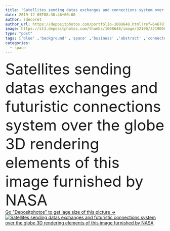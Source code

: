 ```yaml
---
title: 'Satellites sending datas exchanges and connections system over t'
date: 2019-12-05T08:38:46+00:00
author: sdecoret
author_url: https://depositphotos.com/portfolio-1008648.html?ref=64678756
image: https://st3.depositphotos.com/thumbs/1008648/image/32190/321900884/api_thumb_450.jpg?forcejpeg=true
type: "post"
tags: ['blue' ,'background' ,'space' ,'business' ,'abstract' ,'connected' ,'connection' ,'tech' ,'technology' ,'transfer' ,'3d' ,'sunrise' ,'concept' ,'futuristic' ,'communication' ,'connect' ,'digital' ,'global' ,'network' ,'data' ,'internet' ,'net' ,'information' ,'earth' ,'planet' ,'web' ,'world' ,'telecommunications' ,'bank' ,'exchange' ,'invest' ,'science' ,'future' ,'globe' ,'globalization' ,'system' ,'map' ,'worldwide' ,'station' ,'server' ,'Link' ,'Cyberspace' ,'international' ,'trade' ,'send' ,'satellite' ,'spaceship' ,'spacecraft' ,'3d rendering' ]
categories: 
  - space
---
```

<div aling="center">
            <font size="60"> Satellites sending datas exchanges and futuristic connections system over the globe 3D rendering elements of this image furnished by NASA</font>   
</div>
<div>
    <a href='https://st3.depositphotos.com/thumbs/1008648/image/32190/321900884/api_thumb_450.jpg?forcejpeg=true?ref=64678756' target=_blank > Go "Depositphotos" to get lage size of this picture ->
        <img href='https://st3.depositphotos.com/thumbs/1008648/image/32190/321900884/api_thumb_450.jpg?forcejpeg=true?ref=64678756' src='https://st3.depositphotos.com/1008648/32190/i/950/depositphotos_321900884-stock-photo-satellites-sending-datas-exchanges-and.jpg?forcejpeg=true' alt='Satellites sending datas exchanges and futuristic connections system over the globe 3D rendering elements of this image furnished by NASA' >
    </a>
</div>
